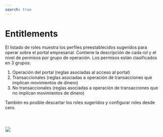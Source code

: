 ```yaml
---
search: true
---
```


# Entitlements

El listado de roles muestra los perfiles preestablecidos sugeridos para operar sobre el portal empresarial. Contiene la descripción de cada rol y el nivel de permisos por grupo de operación. Los permisos están clasificados en 3 grupos:

1. Operación del portal (reglas asociadas al acceso al portal)
2. Transaccionales (reglas asociadas a operación de transacciones que implican movimientos de dinero)
3. No transaccionales (reglas asociadas a operación de transacciones que no implican movimientos de dinero)   

También es posible descartar los roles sugeridos y configurar roles desde cero. 

<img src="/assets/img/dynamic/experiences/business/entitlements.jpg" style="border: 1px solid #EEE; margin-top: 40px">